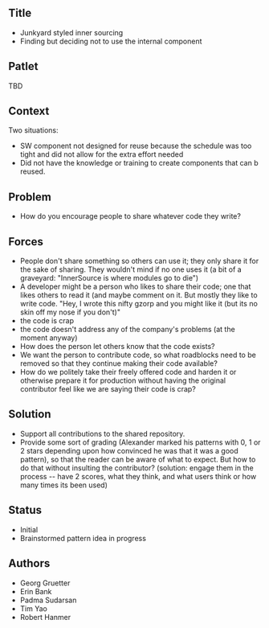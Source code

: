 ## Title
* Junkyard styled inner sourcing
* Finding but deciding not to use the internal component

## Patlet
TBD

## Context
Two situations:

* SW component not designed for reuse because the schedule was too tight and did not allow for the extra effort needed
* Did not have the knowledge or training to create components that can b reused.

## Problem
* How do you encourage people to share whatever code they write?

## Forces
* People don't share something so others can use it; they only share it for the sake of sharing. They wouldn't mind if no one uses it (a bit of a graveyard: "InnerSource is where modules go to die")
* A developer might be a person who likes to share their code; one that likes others to read it (and maybe comment on it. But mostly they like to write code. "Hey, I wrote this nifty gzorp and you might like it (but its no skin off my nose if you don't)"
* the code is crap
* the code doesn't address any of the company's problems (at the moment anyway)
* How does the person let others know that the code exists?
* We want the person to contribute code, so what roadblocks need to be removed so that they continue making their code available?
* How do we politely take their freely offered code and harden it or otherwise prepare it for production without having the original contributor feel like we are saying their code is crap?

## Solution
* Support all contributions to the shared repository.
* Provide some sort of grading (Alexander marked his patterns with 0, 1 or 2 stars depending upon how convinced he was that it was a good pattern), so that the reader can be aware of what to expect. But how to do that without insulting the contributor? (solution: engage them in the process -- have 2 scores, what they think, and what users think or how many times its been used)

## Status

* Initial
* Brainstormed pattern idea in progress

## Authors
* Georg Gruetter
* Erin Bank
* Padma Sudarsan
* Tim Yao
* Robert Hanmer
